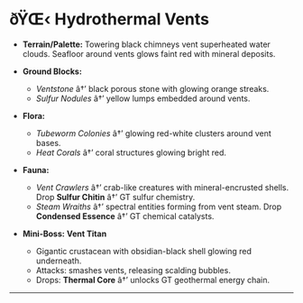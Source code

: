 ﻿# ðŸŒ‹ Hydrothermal Vents

- **Terrain/Palette:**
  Towering black chimneys vent superheated water clouds. Seafloor around vents glows faint red with mineral deposits.

- **Ground Blocks:**

  - _Ventstone_ â†’ black porous stone with glowing orange streaks.
  - _Sulfur Nodules_ â†’ yellow lumps embedded around vents.

- **Flora:**

  - _Tubeworm Colonies_ â†’ glowing red-white clusters around vent bases.
  - _Heat Corals_ â†’ coral structures glowing bright red.

- **Fauna:**

  - _Vent Crawlers_ â†’ crab-like creatures with mineral-encrusted shells. Drop **Sulfur Chitin** â†’ GT sulfur chemistry.
  - _Steam Wraiths_ â†’ spectral entities forming from vent steam. Drop **Condensed Essence** â†’ GT chemical catalysts.

- **Mini-Boss:** **Vent Titan**

  - Gigantic crustacean with obsidian-black shell glowing red underneath.
  - Attacks: smashes vents, releasing scalding bubbles.
  - Drops: **Thermal Core** â†’ unlocks GT geothermal energy chain.

---

##
